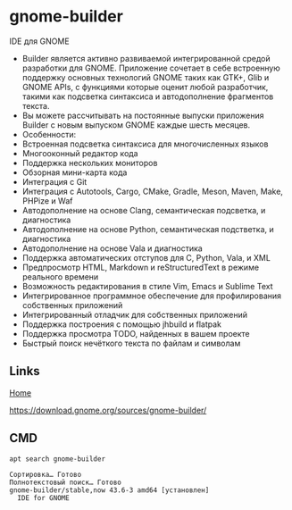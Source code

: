 # gnome-builder

IDE для GNOME
* Builder является активно развиваемой интегрированной средой разработки для GNOME. Приложение сочетает в себе встроенную поддержку основных технологий GNOME таких как GTK+, Glib и GNOME APIs, с функциями которые оценит любой разработчик, такими как подсветка синтаксиса и автодополнение фрагментов текста.
* Вы можете рассчитывать на постоянные выпуски приложения Builder с новым выпуском GNOME каждые шесть месяцев.
* Особенности:
* Встроенная подсветка синтаксиса для многочисленных языков
* Многооконный редактор кода
* Поддержка нескольких мониторов
* Обзорная мини-карта кода
* Интеграция с Git
* Интеграция с Autotools, Cargo, CMake, Gradle, Meson, Maven, Make, PHPize и Waf
* Автодополнение на основе Clang, семантическая подсветка, и диагностика
* Автодополнение на основе Python, семантическая подстветка, и диагностика
* Автодополнение на основе Vala и диагностика
* Поддержка автоматических отступов для C, Python, Vala, и XML
* Предпросмотр HTML, Markdown и reStructuredText в режиме реального времени
* Возможность редактирования в стиле Vim, Emacs и Sublime Text
* Интегрированное программное обеспечение для профилирования собственных приложений
* Интегрированный отладчик для собственных приложений
* Поддержка построения с помощью jhbuild и flatpak
* Поддержка просмотра TODO, найденных в вашем проекте
* Быстрый поиск нечёткого текста по файлам и символам

## Links

[Home](https://wiki.gnome.org/Apps/Builder)

https://download.gnome.org/sources/gnome-builder/

## CMD

```shell
apt search gnome-builder
```
```text
Сортировка… Готово
Полнотекстовый поиск… Готово
gnome-builder/stable,now 43.6-3 amd64 [установлен]
  IDE for GNOME
```